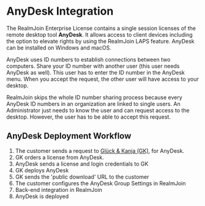 # AnyDesk Integration

The RealmJoin Enterprise License contains a single session licenses of the remote desktop tool **AnyDesk**. It allows access to client devices including the option to elevate rights by using the RealmJoin LAPS feature. AnyDesk can be installed on Windows and macOS.

AnyDesk uses ID numbers to establish connections between two computers. Share your ID number with another user (this user needs AnyDesk as well). This user has to enter the ID number in the AnyDesk menu. When you accept the request, the other user will have access to your desktop.

RealmJoin skips the whole ID number sharing process because every AnyDesk ID numbers in an organization are linked to single users. An Administrator just needs to know the user and can request access to the desktop. However, the user has to be able to accept this request.

## AnyDesk Deployment Workflow

1. The customer sends a request to [Glück & Kanja (GK)](mailto:support@glueckkanja.com), for AnyDesk.
2. GK orders a license from AnyDesk.
3. AnyDesk sends a license and login credentials to GK
4. GK deploys AnyDesk
5. GK sends the 'public download' URL to the customer
6. The customer configures the AnyDesk Group Settings in RealmJoin
7. Back-end integration in RealmJoin
8. AnyDesk is deployed
